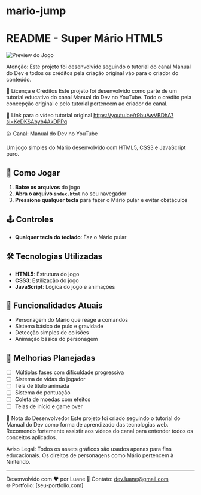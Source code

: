 # mario-jump
# README - Super Mário HTML5


![Preview do Jogo](imagens/preview.png) <!-- Adicione uma imagem de preview se tiver -->

Atenção: Este projeto foi desenvolvido seguindo o tutorial do canal Manual do Dev e todos os créditos pela criação original vão para o criador do conteúdo.

📜 Licença e Créditos
Este projeto foi desenvolvido como parte de um tutorial educativo do canal Manual do Dev no YouTube. Todo o crédito pela concepção original e pelo tutorial pertencem ao criador do canal.

🎥 Link para o vídeo tutorial original
https://youtu.be/r9buAwVBDhA?si=KcDKSAbyb4AkDPPq

👍 Canal: Manual do Dev no YouTube

Um jogo simples do Mário desenvolvido com HTML5, CSS3 e JavaScript puro.

## 🚀 Como Jogar
1. **Baixe os arquivos** do jogo
2. **Abra o arquivo `index.html`** no seu navegador
3. **Pressione qualquer tecla** para fazer o Mário pular e evitar obstáculos

## 🕹️ Controles
- **Qualquer tecla do teclado**: Faz o Mário pular

## 🛠️ Tecnologias Utilizadas
- **HTML5**: Estrutura do jogo
- **CSS3**: Estilização do jogo
- **JavaScript**: Lógica do jogo e animações

## 🔧 Funcionalidades Atuais
- Personagem do Mário que reage a comandos
- Sistema básico de pulo e gravidade
- Detecção simples de colisões
- Animação básica do personagem

## 🚀 Melhorias Planejadas
- [ ] Múltiplas fases com dificuldade progressiva
- [ ] Sistema de vidas do jogador
- [ ] Tela de título animada
- [ ] Sistema de pontuação
- [ ] Coleta de moedas com efeitos
- [ ] Telas de início e game over

📝 Nota do Desenvolvedor
Este projeto foi criado seguindo o tutorial do Manual do Dev como forma de aprendizado das tecnologias web. Recomendo fortemente assistir aos vídeos do canal para entender todos os conceitos aplicados.

Aviso Legal: Todos os assets gráficos são usados apenas para fins educacionais. Os direitos de personagens como Mário pertencem à Nintendo.

---

Desenvolvido com ❤️ por Luane 
📧 Contato: dev.luane@gmail.com  
🌐 Portfolio: [seu-portfolio.com]
